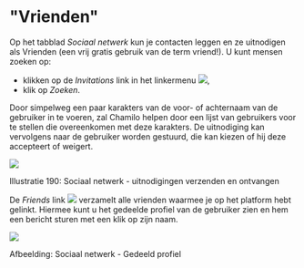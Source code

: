 # "Vrienden"

Op het tabblad _Sociaal netwerk_ kun je contacten leggen en ze uitnodigen als Vrienden \(een vrij gratis gebruik van de term vriend!\). U kunt mensen zoeken op:

* klikken op de _Invitations_ link in het linkermenu ![](../../.gitbook/assets/graphics340%20%281%29.png),
* klik op _Zoeken_.

Door simpelweg een paar karakters van de voor- of achternaam van de gebruiker in te voeren, zal Chamilo helpen door een lijst van gebruikers voor te stellen die overeenkomen met deze karakters. De uitnodiging kan vervolgens naar de gebruiker worden gestuurd, die kan kiezen of hij deze accepteert of weigert.

![](../../.gitbook/assets/images258%20%283%29.png)

Illustratie 190: Sociaal netwerk - uitnodigingen verzenden en ontvangen

De _Friends_ link ![](../../.gitbook/assets/graphics342%20%281%29.png) verzamelt alle vrienden waarmee je op het platform hebt gelinkt. Hiermee kunt u het gedeelde profiel van de gebruiker zien en hem een bericht sturen met een klik op zijn naam.

![](../../.gitbook/assets/images259%20%283%29.png)

Afbeelding: Sociaal netwerk - Gedeeld profiel

